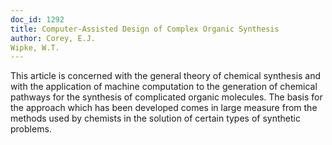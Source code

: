 ```yaml
---
doc_id: 1292
title: Computer-Assisted Design of Complex Organic Synthesis
author: Corey, E.J.
Wipke, W.T.
---
```


This article is concerned with the general theory of chemical synthesis and
with the application of machine computation to the generation of chemical 
pathways for the synthesis of complicated organic molecules.  The basis for 
the approach which has been developed comes in large measure from the methods 
used by chemists in the solution of certain types of synthetic problems.